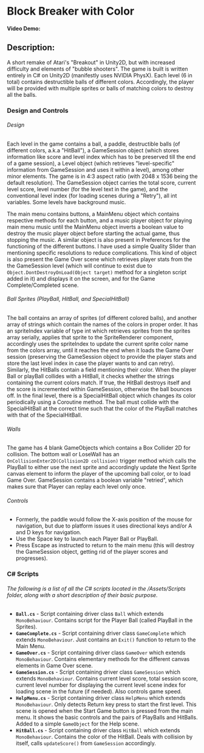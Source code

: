 # Block Breaker with Color
#### Video Demo:  <URL HERE>
## Description:
A short remake of Atari's "Breakout" in Unity2D, but with increased difficulty and elements of "bubble shooters". The game is built is written entirely in C# on      Unity2D (manifestly uses NVIDIA PhysX). Each level (6 in total) contains destructible balls of different colors. Accordingly, the player will be provided with multiple sprites or balls of matching colors to destroy all the balls.

### Design and Controls
  
###### Design
Each level in the game contains a ball, a paddle, destructible balls (of different colors, a.k.a "HitBall"), a GameSession object (which stores information like score and level index which has to be preserved till the end of a game session), a Level object (which retrieves "level-specific" information from GameSession and uses it within a level), among other minor elements. The game is in 4:3 aspect ratio (with 2048 x 1536 being the default resolution). The GameSession object carries the total score, current level score, level number (for the level text in the game), and the conventional level index (for loading scenes during a "Retry"), all int variables. Some levels have background music.
  
The main menu contains buttons, a MainMenu object which contains respective methods for each button, and a music player object for playing main menu music until the MainMenu object inverts a boolean value to destroy the music player object before starting the actual game, thus stopping the music. A similar object is also present in Preferences for the functioning of the different buttons. I have used a simple Quality Slider than mentioning specific resolutions to reduce complications. This kind of object is also present the Game Over scene which retrieves player stats from the the GameSession level (which will continue to exist due to ```Object.DontDestroyOnLoad(Object target)``` method for a singleton script added in it) and displays it on the screen, and for the Game Complete/Completed scene.

###### Ball Sprites (PlayBall, HitBall, and SpecialHitBall)
The ball contains an array of sprites (of different colored balls), and another array of strings which contain the names of the colors in proper order. It has an spriteIndex variable of type int which retrieves sprites from the sprites array serially, applies that sprite to the SpriteRenderer component, accordingly uses the spriteIndex to update the current sprite color name from the colors array, until it reaches the end when it loads the Game Over session (preserving the GameSession object to provide the player stats and store the last level index in case the player wants to and can retry). Similarly, the HitBalls contain a field mentioning their color. When the player Ball or playBall collides with a HitBall, it checks whether the strings containing the current colors match. If true, the HitBall destroys itself and the score is incremented within GameSession, otherwise the ball bounces off. In the final level, there is a SpecialHitBall object which changes its color periodically using a Coroutine method. The ball must collide with the SpecialHitBall at the correct time such that the color of the PlayBall matches with that of the SpecialHitBall.
  
###### Walls
The game has 4 blank GameObjects which contains a Box Collider 2D for collision. The bottom wall or LoseWall has an ```OnCollisionEnter2D(Collision2D collision)``` trigger method which calls the PlayBall to either use the next sprite and accordingly update the Next Sprite canvas element to inform the player of the upcoming ball color, or to load Game Over. GameSession contains a boolean variable "retried", which makes sure that Player can replay each level only once.

###### Controls
- Formerly, the paddle would follow the X-axis position of the mouse for navigation, but due to platform issues it uses directional keys and/or A and D keys for navigation.
- Use the Space key to launch each Player Ball or PlayBall.
- Press Escape as instructed to return to the main menu (this will destroy the GameSession object, getting rid of the player scores and progresses).

### C# Scripts
###### The following is a list of all the C# scripts located in the /Assets/Scripts folder, along with a short description of their basic purpose.
- **```Ball.cs```** - Script containing driver class ```Ball``` which extends ```MonoBehaviour```. Contains script for the Player Ball (called PlayBall in the Sprites).
- **```GameComplete.cs```** - Script containing driver class ```GameComplete``` which extends ```MonoBehaviour```. Just contains an ```Exit()``` function to return to the Main Menu.
- **```GameOver.cs```** - Script containing driver class ```GameOver``` which extends ```MonoBehaviour```. Contains elementary methods for the different canvas elements in Game Over scene.
- **```GameSession.cs```** - Script containing driver class ```GameSession``` which extends ```MonoBehaviour```. Contains current level score, total session score, current level number for displaying the current level scene index for loading scene in the future (if needed). Also controls game speed.
- **```HelpMenu.cs```** - Script containing driver class ```HelpMenu``` which extends ```MonoBehaviour```. Only detects Return key press to start the first level. This scene is opened when the Start Game button is pressed from the main menu. It shows the basic controls and the pairs of PlayBalls and HitBalls. Added to a simple ```GameObject``` for the Help scene.
- **```HitBall.cs```** - Script containing driver class ```HitBall``` which extends ```MonoBehaviour```. Contains the color of the HitBall. Deals with collision by itself, calls ```updateScore()``` from ```GameSession``` accordingly.
  
  
  
  
